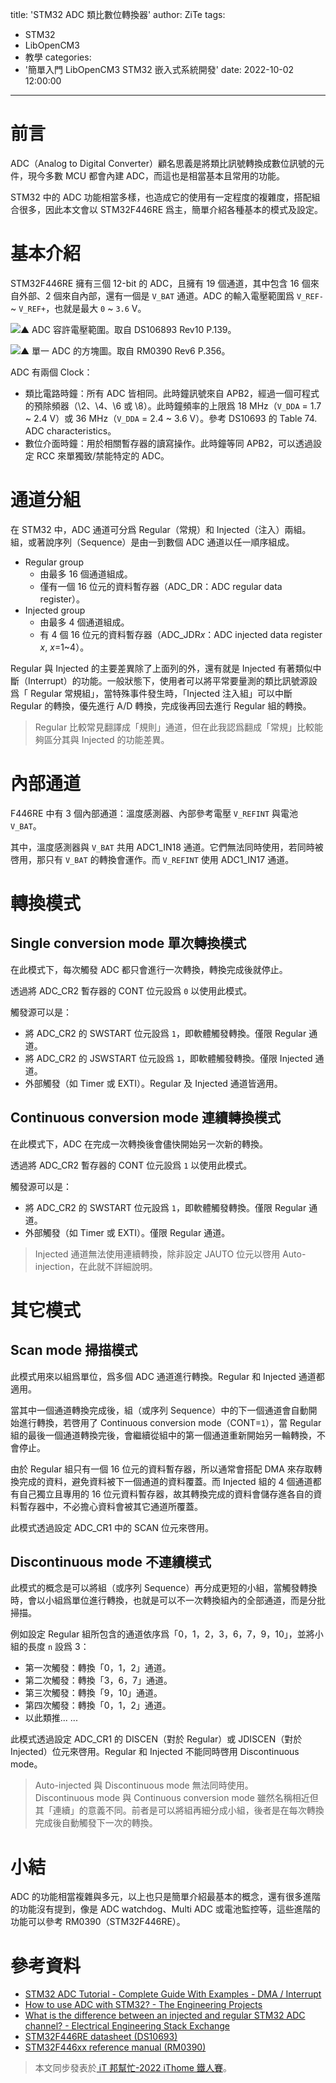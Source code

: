 title: 'STM32 ADC 類比數位轉換器'
author: ZiTe
tags:
  - STM32
  - LibOpenCM3
  - 教學
categories:
  - '簡單入門 LibOpenCM3 STM32 嵌入式系統開發'
date: 2022-10-02 12:00:00
---

# 前言
ADC（Analog to Digital Converter）顧名思義是將類比訊號轉換成數位訊號的元件，現今多數 MCU 都會內建 ADC，而這也是相當基本且常用的功能。

STM32 中的 ADC 功能相當多樣，也造成它的使用有一定程度的複雜度，搭配組合很多，因此本文會以 STM32F446RE 爲主，簡單介紹各種基本的模式及設定。

<!--more-->

# 基本介紹
STM32F446RE 擁有三個 12-bit 的 ADC，且擁有 19 個通道，其中包含 16 個來自外部、2 個來自內部，還有一個是 `V_BAT` 通道。ADC 的輸入電壓範圍爲 `V_REF-` \~ `V_REF+`，也就是最大 `0` \~ `3.6` V。

![▲ ADC 容許電壓範圍。取自 DS106893 Rev10 P.139。](https://blogger.googleusercontent.com/img/b/R29vZ2xl/AVvXsEhuWWHI4rT9elX1Q6tVOq6ihHGnvlt0Nw63soBztR2k6zU2yCfZmtkdZnZXYkdF-uyh94ru_NNA-hX-VT9EmstBHldvGbAZeWLuV1lSZNrrvlaJBzuKKauU8hat2q5xfeiIvhRBjCoNjcVr1wwuc8s6DFmGtzAxgqibYBrcBuHr8s3PB4xlk1PCTOti/s16000/image_1664365176174_0.png) 
  
![▲ 單一 ADC 的方塊圖。取自 RM0390 Rev6 P.356。](https://blogger.googleusercontent.com/img/b/R29vZ2xl/AVvXsEj9ap5_i4X5FTeUcZtJVWPF4PaMDRQIpMnTBl94o8bVIIAFRZ3CQBpDjj0ZCgVtCBuWwZWjYnBBTYKQPamB5kvbd1WLzJ7q9htO0ZoCh1VXME9nbOXCiNth-xJ3sW9HA7iggds_Z6_TWl5tNX1Vi6-NRYelHUFSpERWZj5JOJYdf0xs2spD0IB8QCwi/s16000/image_1664363794814_0.png)
 
ADC 有兩個 Clock：
* 類比電路時鐘：所有 ADC 皆相同。此時鐘訊號來自 APB2，經過一個可程式的預除頻器（\2、\4、\6 或 \8）。此時鐘頻率的上限爲 18 MHz（`V_DDA` = 1.7 ~ 2.4 V）或 36 MHz（`V_DDA` = 2.4 ~ 3.6 V）。參考 DS10693 的 Table 74. ADC characteristics。
* 數位介面時鐘：用於相關暫存器的讀寫操作。此時鐘等同 APB2，可以透過設定 RCC 來單獨致/禁能特定的 ADC。

# 通道分組
在 STM32 中，ADC 通道可分爲 Regular（常規）和 Injected（注入）兩組。組，或著說序列（Sequence）是由一到數個 ADC 通道以任一順序組成。
* Regular group
  * 由最多 16 個通道組成。
  * 僅有一個 16 位元的資料暫存器（ADC_DR：ADC regular data register）。
* Injected group
	* 由最多 4 個通道組成。
	* 有 4 個 16 位元的資料暫存器（ADC_JDR*x*：ADC injected data register *x*, *x*=1\~4）。

Regular 與 Injected 的主要差異除了上面列的外，還有就是 Injected 有著類似中斷（Interrupt）的功能。一般狀態下，使用者可以將平常要量測的類比訊號源設爲「 Regular 常規組」，當特殊事件發生時，「Injected 注入組」可以中斷 Regular 的轉換，優先進行 A/D 轉換，完成後再回去進行 Regular 組的轉換。

> Regular 比較常見翻譯成「規則」通道，但在此我認爲翻成「常規」比較能夠區分其與 Injected 的功能差異。  

# 內部通道
F446RE 中有 3 個內部通道：溫度感測器、內部參考電壓 `V_REFINT` 與電池 `V_BAT`。

其中，溫度感測器與 `V_BAT` 共用 ADC1_IN18 通道。它們無法同時使用，若同時被啓用，那只有 `V_BAT` 的轉換會運作。而 `V_REFINT` 使用 ADC1_IN17 通道。

# 轉換模式
## Single conversion mode 單次轉換模式
在此模式下，每次觸發 ADC 都只會進行一次轉換，轉換完成後就停止。

透過將 ADC_CR2 暫存器的 CONT 位元設爲 `0` 以使用此模式。

觸發源可以是：
* 將 ADC_CR2 的 SWSTART 位元設爲 `1`，即軟體觸發轉換。僅限 Regular 通道。
* 將 ADC_CR2 的 JSWSTART 位元設爲 `1`，即軟體觸發轉換。僅限 Injected 通道。
* 外部觸發（如 Timer 或 EXTI）。Regular 及 Injected 通道皆適用。

## Continuous conversion mode 連續轉換模式
在此模式下，ADC 在完成一次轉換後會儘快開始另一次新的轉換。

透過將 ADC_CR2 暫存器的 CONT 位元設爲 `1` 以使用此模式。

觸發源可以是：
* 將 ADC_CR2 的 SWSTART 位元設爲 `1`，即軟體觸發轉換。僅限 Regular 通道。
* 外部觸發（如 Timer 或 EXTI）。僅限 Regular 通道。

> Injected 通道無法使用連續轉換，除非設定 JAUTO 位元以啓用 Auto-injection，在此就不詳細說明。  

# 其它模式
## Scan mode 掃描模式

此模式用來以組爲單位，爲多個 ADC 通道進行轉換。Regular 和 Injected 通道都適用。

當其中一個通道轉換完成後，組（或序列 Sequence）中的下一個通道會自動開始進行轉換，若啓用了 Continuous conversion mode（CONT=`1`），當 Regular 組的最後一個通道轉換完後，會繼續從組中的第一個通道重新開始另一輪轉換，不會停止。

由於 Regular 組只有一個 16 位元的資料暫存器，所以通常會搭配 DMA 來存取轉換完成的資料，避免資料被下一個通道的資料覆蓋。而 Injected 組的 4 個通道都有自己獨立且專用的 16 位元資料暫存器，故其轉換完成的資料會儲存進各自的資料暫存器中，不必擔心資料會被其它通道所覆蓋。

此模式透過設定 ADC_CR1 中的 SCAN 位元來啓用。
  
## Discontinuous mode 不連續模式
此模式的概念是可以將組（或序列 Sequence）再分成更短的小組，當觸發轉換時，會以小組爲單位進行轉換，也就是可以不一次轉換組內的全部通道，而是分批掃描。

例如設定 Regular 組所包含的通道依序爲「0，1，2，3，6，7，9，10」，並將小組的長度 `n` 設爲 3：
* 第一次觸發：轉換「0，1，2」通道。
* 第二次觸發：轉換「3，6，7」通道。
* 第三次觸發：轉換「9，10」通道。
* 第四次觸發：轉換「0，1，2」通道。
* 以此類推... ...

此模式透過設定 ADC_CR1 的 DISCEN（對於 Regular）或 JDISCEN（對於 Injected）位元來啓用。Regular 和 Injected 不能同時啓用 Discontinuous mode。

> Auto-injected 與 Discontinuous mode 無法同時使用。  
> Discontinuous mode 與 Continuous conversion mode 雖然名稱相近但其「連續」的意義不同。前者是可以將組再細分成小組，後者是在每次轉換完成後自動觸發下一次的轉換。  

# 小結
ADC 的功能相當複雜與多元，以上也只是簡單介紹最基本的概念，還有很多進階的功能沒有提到，像是 ADC watchdog、Multi ADC 或電池監控等，這些進階的功能可以參考 RM0390（STM32F446RE）。

  # 參考資料
* [STM32 ADC Tutorial - Complete Guide With Examples - DMA / Interrupt](https://deepbluembedded.com/stm32-adc-tutorial-complete-guide-with-examples/)
* [How to use ADC with STM32? - The Engineering Projects](https://www.theengineeringprojects.com/2021/11/how-to-use-adc-with-stm32.html)
* [What is the difference between an injected and regular STM32 ADC channel? - Electrical Engineering Stack Exchange](https://electronics.stackexchange.com/questions/83426/what-is-the-difference-between-an-injected-and-regular-stm32-adc-channel)
* [STM32F446RE datasheet (DS10693)](https://www.st.com/resource/en/datasheet/stm32f446re.pdf)
* [STM32F446xx reference manual (RM0390)](https://www.st.com/resource/en/reference_manual/rm0390-stm32f446xx-advanced-armbased-32bit-mcus-stmicroelectronics.pdf)

> 本文同步發表於[ iT 邦幫忙-2022 iThome 鐵人賽](https://ithelp.ithome.com.tw/articles/10300851)。
